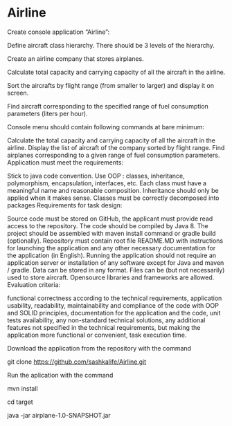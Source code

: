 # Airline
Create console application “Airline”:

Define aircraft class hierarchy. There should be 3 levels of the hierarchy.

Create an airline company that stores airplanes.

Calculate total capacity and carrying capacity of all the aircraft in the airline.

Sort the aircrafts by flight range (from smaller to larger) and display it on screen.

Find aircraft corresponding to the specified range of fuel consumption parameters (liters per hour).

Console menu should contain following commands at bare minimum:

Calculate the total capacity and carrying capacity of all the aircraft in the airline.
Display the list of aircraft of the company sorted by flight range.
Find airplanes corresponding to a given range of fuel consumption parameters.
Application must meet the requirements:

Stick to java code convention.
Use OOP : classes, inheritance, polymorphism, encapsulation, interfaces, etc.
Each class must have a meaningful name and reasonable composition.
Inheritance should only be applied when it makes sense.
Classes must be correctly decomposed into packages
Requirements for task design:

Source code must be stored on GitHub, the applicant must provide read access to the repository.
The code should be compiled by Java 8.
The project should be assembled with maven install command or gradle build (optionally).
Repository must contain root file README.MD with instructions for launching the application and any other necessary documentation for the application (in English).
Running the application should not require an application server or installation of any software except for Java and maven / gradle.
Data can be stored in any format. Files can be (but not necessarily) used to store aircraft.
Opensource libraries and frameworks are allowed.
Evaluation criteria:

functional correctness according to the technical requirements,
application usability,
readability, maintainability and compliance of the code with OOP and SOLID principles,
documentation for the application and the code,
unit tests availability,
any non-standard technical solutions,
any additional features not specified in the technical requirements, but making the application more functional or convenient,
task execution time.

Download the application from the repository with the command

git clone https://github.com/sashkalife/Airline.git

Run the aplication with the command

mvn install

cd target

java -jar airplane-1.0-SNAPSHOT.jar
